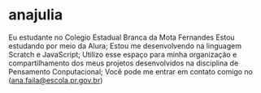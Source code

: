 # anajulia

Eu estudante no Colegio Estadual Branca da Mota Fernandes
Estou estudando por meio da Alura;
Estou me desenvolvendo na linguagem Scratch e JavaScript;
Utilizo esse espaço para minha organização e compartilhamento dos meus projetos desenvolvidos na disciplina de Pensamento Conputacional;
Você pode me entrar em contato comigo no (ana.faila@escola.pr.gov.br)
